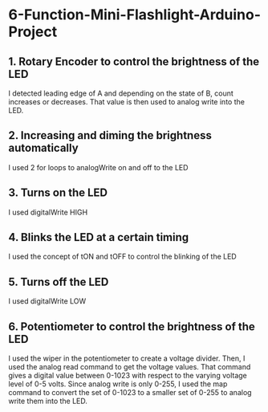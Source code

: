 # 6-Function-Mini-Flashlight-Arduino-Project
##
## 1. Rotary Encoder to control the brightness of the LED
I detected leading edge of A and depending on the state of B, count increases or decreases. That value is then used to analog write into the LED.
## 2. Increasing and diming the brightness automatically
I used 2 for loops to analogWrite on and off to the LED
## 3. Turns on the LED
I used digitalWrite HIGH
## 4. Blinks the LED at a certain timing
I used the concept of tON and tOFF to control the blinking of the LED 
## 5. Turns off the LED
I used digitalWrite LOW
## 6. Potentiometer to control the brightness of the LED
I used the wiper in the potentiometer to create a voltage divider. Then, I used the analog read command to get the voltage values. 
That command gives a digital value between 0-1023 with respect to the varying voltage level of 0-5 volts. Since analog write is only 0-255, 
I used the map command to convert the set of 0-1023 to a smaller set of 0-255 to analog write them into the LED.
